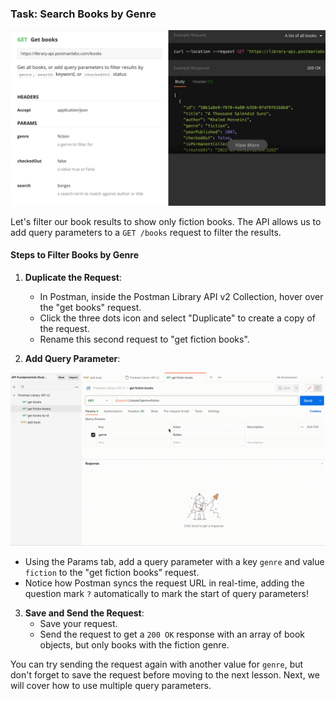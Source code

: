 ### __Task: Search Books by Genre__

![alt text](assets/image2.png)

Let's filter our book results to show only fiction books. The API allows us to add query parameters to a `GET /books` request to filter the results.

#### __Steps to Filter Books by Genre__

1. **Duplicate the Request**:
   - In Postman, inside the Postman Library API v2 Collection, hover over the "get books" request.
   - Click the three dots icon and select "Duplicate" to create a copy of the request.
   - Rename this second request to "get fiction books".

2. **Add Query Parameter**:

![alt text](assets/image1.gif)

   - Using the Params tab, add a query parameter with a key `genre` and value `fiction` to the "get fiction books" request.
   - Notice how Postman syncs the request URL in real-time, adding the question mark `?` automatically to mark the start of query parameters!

3. **Save and Send the Request**:
   - Save your request.
   - Send the request to get a `200 OK` response with an array of book objects, but only books with the fiction genre.

You can try sending the request again with another value for `genre`, but don't forget to save the request before moving to the next lesson. Next, we will cover how to use multiple query parameters.